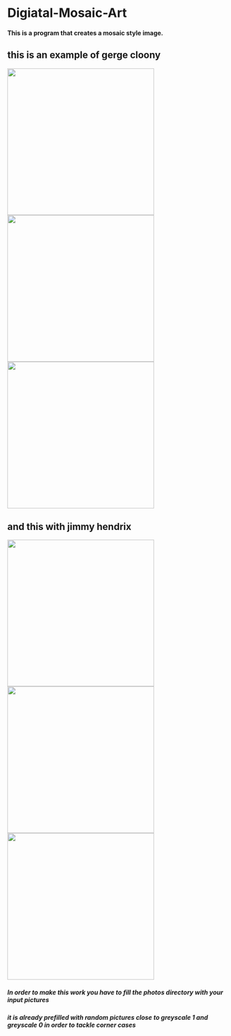 # Digiatal-Mosaic-Art
#### This is a program that creates a mosaic style image.

## this is an example of gerge cloony

<img src="https://user-images.githubusercontent.com/104135647/197241115-f8949b8e-85f8-4ecd-be71-0c88901e7498.jpg" width="333" height="333"> <img src="https://user-images.githubusercontent.com/104135647/197238416-1e8d25d1-a523-4ea0-bdd1-ea6c7da88edb.jpeg" width="333" height="333"> <img src="https://user-images.githubusercontent.com/104135647/197238446-e39f18f3-e94f-48e0-970e-77b6d43ab799.jpeg" width="333" height="333">



## and this with jimmy hendrix

<img src="https://user-images.githubusercontent.com/104135647/197241190-52a0d1a5-ab75-417b-88fd-1a54eb26c925.jpg" width="333" height="333"> <img src="https://user-images.githubusercontent.com/104135647/197240473-13583bc5-dda3-44d1-ab01-6f986737b229.jpeg" width="333" height="333"> <img src="https://user-images.githubusercontent.com/104135647/197240777-c0a198ea-5549-4456-9f9e-2aa47603fa1a.jpeg" width="333" height="333">

##### In order to make this work you have to fill the photos directory with your input pictures
##### it is already prefilled with random pictures close to greyscale 1 and greyscale 0 in order to tackle corner cases
